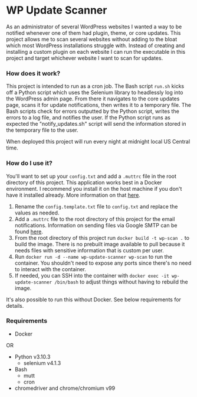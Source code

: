 # WP Update Scanner

As an administrator of several WordPress websites I wanted a way to be notified whenever one of them had plugin, theme, or core updates.
This project allows me to scan several websites without adding to the bloat which most WordPress installations struggle with. Instead of creating and installing a custom plugin on each website I can run the executable in this project and target whichever website I want to scan for updates.

### How does it work?

This project is intended to run as a cron job. The Bash script `run.sh` kicks off a Python script which uses the Selenium library to headlessly log into the WordPress admin page. From there it navigates to the core updates page, scans it for update notifications, then writes it to a temporary file. The Bash scripts check for errors outputted by the Python script, writes the errors to a log file, and notifies the user. If the Python script runs as expected the "notify_updates.sh" script will send the information stored in the temporary file to the user.

When deployed this project will run every night at midnight local US Central time.

### How do I use it?

You'll want to set up your `config.txt` and add a `.muttrc` file in the root directory of this project. This application works best in a Docker environment. I recommend you install it on the host machine if you don't have it installed already. More information on that [here](https://docs.docker.com/engine/install/).

1. Rename the `config.template.txt` file to `config.txt` and replace the values as needed. 
2. Add a `.muttrc` file to the root directory of this project for the email notifications. Information on sending files via Google SMTP can be found [here](https://gitlab.com/stevewhitmore/notes/-/blob/master/linux/gmail-smtp-bash.md).
3. From the root directory of this project run `docker build -t wp-scan .` to build the image. There is no prebuilt image available to pull because it needs files with sensitive information that is custom per user.
4. Run `docker run -d --name wp-update-scanner wp-scan` to run the container. You shouldn't need to expose any ports since there's no need to interact with the container.
5. If needed, you can SSH into the container with `docker exec -it wp-update-scanner /bin/bash` to adjust things without having to rebuild the image.

It's also possible to run this without Docker. See below requirements for details.

### Requirements

* Docker

OR

* Python v3.10.3
  * selenium v4.1.3
* Bash
    * mutt
    * cron
* chromedriver and chrome/chromium v99

